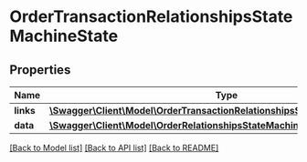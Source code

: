 # OrderTransactionRelationshipsStateMachineState

## Properties
Name | Type | Description | Notes
------------ | ------------- | ------------- | -------------
**links** | [**\Swagger\Client\Model\OrderTransactionRelationshipsStateMachineStateLinks**](OrderTransactionRelationshipsStateMachineStateLinks.md) |  | [optional] 
**data** | [**\Swagger\Client\Model\OrderRelationshipsStateMachineStateData**](OrderRelationshipsStateMachineStateData.md) |  | [optional] 

[[Back to Model list]](../../README.md#documentation-for-models) [[Back to API list]](../../README.md#documentation-for-api-endpoints) [[Back to README]](../../README.md)

